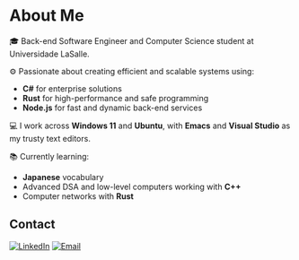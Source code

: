 # About Me
🎓 Back-end Software Engineer and Computer Science student at Universidade LaSalle.

⚙️ Passionate about creating efficient and scalable systems using:  
- **C#** for enterprise solutions  
- **Rust** for high-performance and safe programming  
- **Node.js** for fast and dynamic back-end services  

💻 I work across **Windows 11** and **Ubuntu**, with **Emacs** and **Visual Studio** as my trusty text editors.

📚 Currently learning: 
- **Japanese** vocabulary
- Advanced DSA and low-level computers working with **C++**
- Computer networks with **Rust**

## Contact
[![LinkedIn](https://img.shields.io/badge/-LinkedIn-blue?style=flat&logo=linkedin)](https://www.linkedin.com/in/diogobonofre) [![Email](https://img.shields.io/badge/-Email-c14438?style=flat&logo=gmail&logoColor=white)](mailto:diogobonofre@gmail.com)
